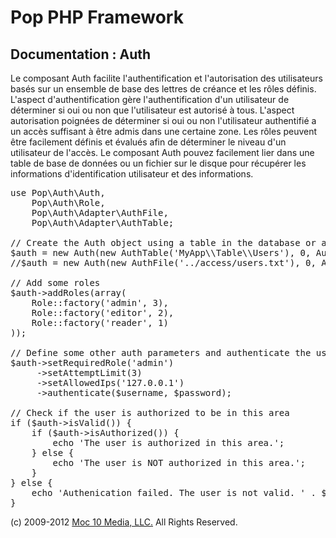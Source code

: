 Pop PHP Framework
=================

Documentation : Auth
--------------------

Le composant Auth facilite l'authentification et l'autorisation des utilisateurs basés sur un ensemble de base des lettres de créance et les rôles définis. L'aspect d'authentification gère l'authentification d'un utilisateur de déterminer si oui ou non que l'utilisateur est autorisé à tous. L'aspect autorisation poignées de déterminer si oui ou non l'utilisateur authentifié a un accès suffisant à être admis dans une certaine zone. Les rôles peuvent être facilement définis et évalués afin de déterminer le niveau d'un utilisateur de l'accès. Le composant Auth pouvez facilement lier dans une table de base de données ou un fichier sur le disque pour récupérer les informations d'identification utilisateur et des informations.


<pre>
use Pop\Auth\Auth,
    Pop\Auth\Role,
    Pop\Auth\Adapter\AuthFile,
    Pop\Auth\Adapter\AuthTable;

// Create the Auth object using a table in the database or a local access file.
$auth = new Auth(new AuthTable('MyApp\\Table\\Users'), 0, Auth::ENCRYPT_SHA1);
//$auth = new Auth(new AuthFile('../access/users.txt'), 0, Auth::ENCRYPT_SHA1);

// Add some roles
$auth->addRoles(array(
    Role::factory('admin', 3),
    Role::factory('editor', 2),
    Role::factory('reader', 1)
));

// Define some other auth parameters and authenticate the user
$auth->setRequiredRole('admin')
     ->setAttemptLimit(3)
     ->setAllowedIps('127.0.0.1')
     ->authenticate($username, $password);

// Check if the user is authorized to be in this area
if ($auth->isValid()) {
    if ($auth->isAuthorized()) {
        echo 'The user is authorized in this area.';
    } else {
        echo 'The user is NOT authorized in this area.';
    }
} else {
    echo 'Authenication failed. The user is not valid. ' . $auth->getResultMessage();
}
</pre>

(c) 2009-2012 [Moc 10 Media, LLC.](http://www.moc10media.com) All Rights Reserved.
